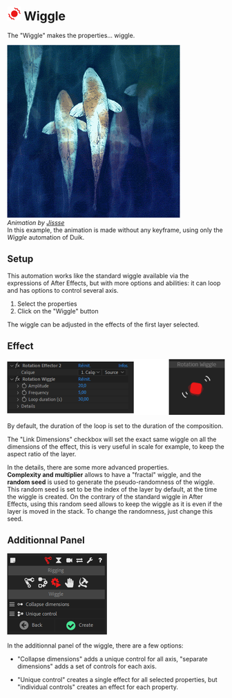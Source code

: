 # ![wiggle Icon](img\duik-icons\automation\wiggle-icon-r.png) Wiggle

The "Wiggle" makes the properties... wiggle.

![Fish animation](img/examples/carpes.gif)  
_Animation by [Jissse](http://jissse.com)_  
In this example, the animation is made without any keyframe, using only the _Wiggle_ automation of Duik.

## Setup

This automation works like the standard wiggle available via the expressions of After Effects, but with more options and abilities: it can loop and has options to control several axis.

1. Select the properties
2. Click on the "Wiggle" button

The wiggle can be adjusted in the effects of the first layer selected.

## Effect

![Wiggle effects example](img\duik-screenshots\S-Rigging\S-Rigging-Automations\Wiggle-effects-example.png)

By default, the duration of the loop is set to the duration of the composition.

The "Link Dimensions" checkbox will set the exact same wiggle on all the dimensions of the effect, this is very useful in scale for example, to keep the aspect ratio of the layer.

In the details, there are some more advanced properties.  
**Complexity and multiplier** allows to have a "fractal" wiggle, and the **random seed** is used to generate the pseudo-randomness of the wiggle.  
This random seed is set to be the index of the layer by default, at the time the wiggle is created. On the contrary of the standard wiggle in After Effects, using this random seed allows to keep the wiggle as it is even if the layer is moved in the stack. To change the randomness, just change this seed.

## Additionnal Panel

![Wiggle additional panel](img\duik-screenshots\S-Rigging\S-Rigging-Automations\Wiggle-optn.PNG)

In the additionnal panel of the wiggle, there are a few options:

- "Collapse dimensions" adds a unique control for all axis, "separate dimensions" adds a set of controls for each axis.

- "Unique control" creates a single effect for all selected properties, but "individual controls" creates an effect for each property.
